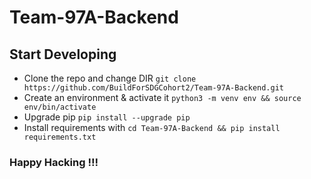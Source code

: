 # Team-97A-Backend

## Start Developing

- Clone the repo and change DIR `git clone https://github.com/BuildForSDGCohort2/Team-97A-Backend.git`
- Create an environment & activate it `python3 -m venv env && source env/bin/activate`
- Upgrade pip `pip install --upgrade pip`
- Install requirements with `cd Team-97A-Backend && pip install requirements.txt`

### Happy Hacking !!!
